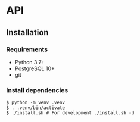# API

## Installation

### Requirements

- Python 3.7+
- PostgreSQL 10+
- git

### Install dependencies

```shell
$ python -m venv .venv
$ . .venv/bin/activate
$ ./install.sh # For development ./install.sh -d
```

